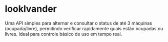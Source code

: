 # looklvander
Uma API simples para alternar e consultar o status de até 3 máquinas (ocupada/livre), permitindo verificar rapidamente quais estão ocupadas ou livres. Ideal para controle básico de uso em tempo real.
